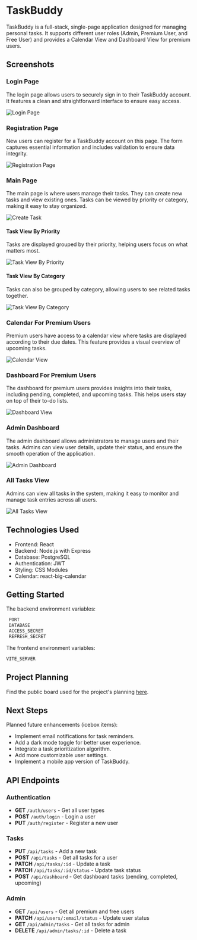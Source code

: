 # TaskBuddy

TaskBuddy is a full-stack, single-page application designed for managing personal tasks. It supports different user roles (Admin, Premium User, and Free User) and provides a Calendar View and Dashboard View for premium users.

## Screenshots

### Login Page

The login page allows users to securely sign in to their TaskBuddy account. It features a clean and straightforward interface to ensure easy access.

![Login Page](https://github.com/pedrohaolee/TaskBuddy/blob/main/login_screenshot.png)

### Registration Page

New users can register for a TaskBuddy account on this page. The form captures essential information and includes validation to ensure data integrity.

![Registration Page](https://github.com/pedrohaolee/TaskBuddy/blob/main/registration_screenshot.png)

### Main Page

The main page is where users manage their tasks. They can create new tasks and view existing ones. Tasks can be viewed by priority or category, making it easy to stay organized.

![Create Task](https://github.com/pedrohaolee/TaskBuddy/blob/main/TaskBarFree.png)

#### Task View By Priority

Tasks are displayed grouped by their priority, helping users focus on what matters most.

![Task View By Priority](https://github.com/pedrohaolee/TaskBuddy/blob/main/TaskVIewByPriority.png)

#### Task View By Category

Tasks can also be grouped by category, allowing users to see related tasks together.

![Task View By Category](https://github.com/pedrohaolee/TaskBuddy/blob/main/TaskVIewByCategory.png)

### Calendar For Premium Users

Premium users have access to a calendar view where tasks are displayed according to their due dates. This feature provides a visual overview of upcoming tasks.

![Calendar View](https://github.com/pedrohaolee/TaskBuddy/blob/main/CalendarView.png)

### Dashboard For Premium Users

The dashboard for premium users provides insights into their tasks, including pending, completed, and upcoming tasks. This helps users stay on top of their to-do lists.

![Dashboard View](https://github.com/pedrohaolee/TaskBuddy/blob/main/Dashboard.png)

### Admin Dashboard

The admin dashboard allows administrators to manage users and their tasks. Admins can view user details, update their status, and ensure the smooth operation of the application.

![Admin Dashboard](https://github.com/pedrohaolee/TaskBuddy/blob/main/AdminView.png)

### All Tasks View

Admins can view all tasks in the system, making it easy to monitor and manage task entries across all users.

![All Tasks View](https://github.com/pedrohaolee/TaskBuddy/blob/main/AllTasksView.png)

## Technologies Used

- Frontend: React
- Backend: Node.js with Express
- Database: PostgreSQL
- Authentication: JWT
- Styling: CSS Modules
- Calendar: react-big-calendar

## Getting Started

The backend environment variables:

```bash
 PORT
 DATABASE
 ACCESS_SECRET
 REFRESH_SECRET
```

The frontend environment variables:

```bash
VITE_SERVER
```

## Project Planning

Find the public board used for the project's planning [here](https://trello.com/b/q6joVUSp/taskbuddy).

## Next Steps

Planned future enhancements (icebox items):

- Implement email notifications for task reminders.
- Add a dark mode toggle for better user experience.
- Integrate a task prioritization algorithm.
- Add more customizable user settings.
- Implement a mobile app version of TaskBuddy.

## API Endpoints

### Authentication

- **GET** `/auth/users` - Get all user types
- **POST** `/auth/login` - Login a user
- **PUT** `/auth/register` - Register a new user

### Tasks

- **PUT** `/api/tasks` - Add a new task
- **POST** `/api/tasks` - Get all tasks for a user
- **PATCH** `/api/tasks/:id` - Update a task
- **PATCH** `/api/tasks/:id/status` - Update task status
- **POST** `/api/dashboard` - Get dashboard tasks (pending, completed, upcoming)

### Admin

- **GET** `/api/users` - Get all premium and free users
- **PATCH** `/api/users/:email/status` - Update user status
- **GET** `/api/admin/tasks` - Get all tasks for admin
- **DELETE** `/api/admin/tasks/:id` - Delete a task
